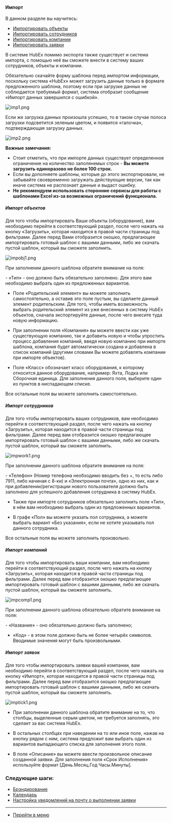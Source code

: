 #### Импорт
В данном разделе вы научитесь:
<html>
  <meta charset="utf-8">
  <title>Быстрый переход внутри документа</title>
 <ul>
       <li><a href="#objects">Импортировать объекты</a></li>
       <li><a href="#workers">Импортировать сотрудников</a></li>
       <li><a href="#companies">Импортировать компании</a></li>
       <li><a href="#tickets">Импортировать заявки</a></li>
 </ul>
</html>

В системе HubEx помимо экспорта также существует и система импорта, с помощью неё вы сможете внести в систему ваших сотрудников, объекты и компании.

Обязательно скачайте форму шаблона перед импортом информации, поскольку система «HubEx» может загрузить данные только в формате предложенного шаблона, поэтому если при загрузке данных не соблюдается требуемый формат, система отобразит сообщение «Импорт данных завершился с ошибкой».

![imp1.png](/attachments/images/FAQ/USER/Import/imp1.png)
<p>Если же загрузка данных произошла успешно, то в таком случае полоса загрузки подсветится зеленым цветом, и появится «галочка», подтверждающая загрузку данных.</p>

![imp2.png](/attachments/images/FAQ/USER/Import/imp2.png)

**Важные замечания:**
- Стоит отметить, что при импорте данных существует определенное ограничение на количество заполянемых строк - **Вы можете загрузить единоразово не более 100 строк.**
- Если вы дополняете шаблоны, которые до этого экспортировали, не забывайте своевременно загружать действующие версии, так как иначе система не распознает данные и выдаст ошибку.
- **Не рекомендуем использовать сторонние сервисы для работы с шаблонами Excel из-за возможных ограничений функционала.**



<h5 id="objects">Импорт объектов</h5>
Для того чтобы импортировать Ваши объекты (оборудование), вам необходимо перейти в соответствующий раздел, после чего нажать на кнопку «Загрузить», которая находится в правой части страницы под фильтрами. Далее перед Вами отобразится окошко, предлагающее импортировать готовый шаблон с вашими данными, либо же скачать пустой шаблон, который вы сможете заполнить.

![impobj1.png](/attachments/images/FAQ/USER/Import/impobj1.png)
<p>При заполнении данного шаблона обратите внимание на поля:</p>
- «Тип» - оно должно быть обязательно заполнено. Для этого вам необходимо выбрать один из предложенных вариантов.

- Поле «Родительский элемент» вы можете заполнить самостоятельно, а оставив это поле пустым, вы сделаете данный элемент родительским. Для того, чтобы иметь возможность выбрать родительский элемент из уже внесенных в систему HubEx объектов, сначала экспортируйте данные, после чего внесите туда новую информацию.

- При заполнении поля «Компания» вы можете ввести как уже существующую компанию, так и добавить новую и чтобы упростить процесс добавления компаний, введя новую компанию при импорте шаблона, компания будет автоматически создана и добавлена в список компаний (другими словами Вы можете добавлять компании при импорте объектов).

- Поле «Класс» обозначает класс оборудования, к которому относится данное оборудование, например: Яхта, Лодка или Сборочная единица. Для заполнения данного поля, выберите один из пунктов в ниспадающем списке.

Все остальные поля вы можете заполнить самостоятельно.


<h5 id="workers">Импорт сотрудников</h5>

Для того чтобы импортировать ваших сотрудников, вам необходимо перейти в соответствующий раздел, после чего нажать на кнопку «Загрузить», которая находится в правой части страницы под фильтрами. Далее перед вам отобразится окошко предлагающее импортировать готовый шаблон с вашими данными, либо же скачать пустой шаблон, который вы сможете заполнить.

![impwork1.png](/attachments/images/FAQ/USER/Import/impworker1.png)
<p>При заполнении данного шаблона обратите внимание на поля:</p>
- «Телефон» (Номер телефона необходимо вводить без +, то есть либо 7911, либо начиная с 8-ки) и «Электронная почта», одно из них, как и при добавлении/регистрации нового пользователя должно быть заполнено для успешного добавления сотрудника в систему HubEx.

- Также при импорте сотрудников обязательно заполнить поле «Тип», в нём вам необходимо выбрать один из предложенных вариантов.

- В графе «Пол» вы можете указать пол сотрудника, а можете выбрать вариант «Без указания», если не хотите указывать пол данного сотрудника.

Все остальные поля вы можете заполнить произвольно.


<h5 id="companies">Импорт компаний</h5>

Для того чтобы импортировать ваши компании, вам необходимо перейти в соответствующий раздел, после чего нажать на кнопку «Загрузить», которая находится в правой части страницы под фильтрами. Далее перед вам отобразится окошко предлагающее импортировать готовый шаблон с вашими данными, либо же скачать пустой шаблон, который вы сможете заполнить.

![impcomp1.png](/attachments/images/FAQ/USER/Import/impcomp1.png)
<p>При заполнении данного шаблона обязательно обратите внимание на поля:</p>
- «Название» - оно обязательно должно быть заполнено;

- «Код» - в этом поле должно быть не более четырёх символов. Вводимые значения могут быть произвольными.


<h5 id="tickets">Импорт заявок</h5>

Для того чтобы импортировать заявки вашей компании, вам необходимо перейти в соответствующий раздел, после чего нажать на кнопку «Импорт», которая находится в правой части страницы под фильтрами. Далее перед вам отобразится окошко предлагающее импортировать готовый шаблон с вашими данными, либо же скачать пустой шаблон, который вы сможете заполнить.

![imptick1.png](/attachments/images/FAQ/USER/Import/imptick1.png)

- При заполнении данного шаблона обратите внимание на то, что столбцы, выделенные серым цветом, не требуется заполнять, это сделает за вас система HubEx.

- В остальных столбцах при наведении на то или иное поле, нажав на кнопку рядом с ним, система предложит вам выбрать один из вариантов выпадающего списка для заполнения этого поля.

- В поле «Описание» вы можете ввести произвольное описание созданной заявки. Для заполнения поля «Срок Исполнения» используйте формат [День.Месяц.Год Часы.Минуты].



### Следующие шаги:
- [Брэндирование](./Branding.md)
- [Календарь](./Calendar.md)
- [Настройка уведомлений на почту о выполнении заявки](./HowToManageNotifications.md)

___
- [Перейти в меню](http://wiki.hubex.ru)
